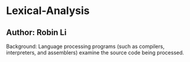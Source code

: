 Lexical-Analysis
================
Author: Robin Li
------------------------------------------------------------------------
Background:
Language processing programs (such as compilers, interpreters, and assemblers) examine the source code being processed. 
